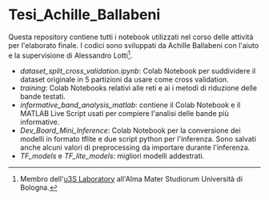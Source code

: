 # Tesi_Achille_Ballabeni

Questa repository contiene tutti i notebook utilizzati nel corso delle attività per l'elaborato finale. I codici sono sviluppati da Achille Ballabeni con l'aiuto e la supervisione di Alessandro Lotti[^1].

- *dataset_split_cross_validation.ipynb*: Colab Notebook per suddividere il dataset originale in 5 partizioni da usare come cross validation.
- *training*: Colab Notebooks relativi alle reti e ai i metodi di riduzione delle bande testati.
- *informative_band_analysis_matlab*: contiene il Colab Notebook e il MATLAB Live Script usati per compiere l'analisi delle bande più informative.
- *Dev_Board_Mini_Inference*: Colab Notebook per la conversione dei modelli in formato tflite e due script python per l'inferenza. Sono salvati anche alcuni valori di preprocessing da importare durante l'inferenza.
- *TF_models* e *TF_lite_models*: migliori modelli addestrati.




[^1]: Membro dell'[u3S Laboratory](https://site.unibo.it/almasat-lab/en) all'Alma Mater Studiorum Università di Bologna.
